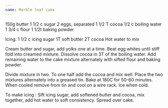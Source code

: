 ```yaml
---
name: Marble loaf cake
---
```


150g butter
1 1/2 c sugar
2 eggs, separated
1 1/2 T cocoa
1/2 c boiling water
1 3/4 c flour
1 1/2t baking powder

Icing:
1 1/2 c icing sugar
1T soft butter
2T cocoa
Hot water to mix

Cream butter and sugar,  add yolks one at a time.  Beat egg whites until stiff fold into creamed mixture.  Dissolve cocoa in 3T of the boiling water.  Add remaining water to the cake mixture alternately with sifted flour and baking powder.

Divide mixture in two.  To one half add the cocoa and mix well.  Place the two mixtures alternately into a greased tin.  Bake at 180C for 50-60 minutes.  When cooled remove from tin and cool on a wire rack.  Ice when cold.

To make icing : Sift icing sugar, add softened butter and cocoa, mix together, add hot water to soft consistency.  Spread over cake.

